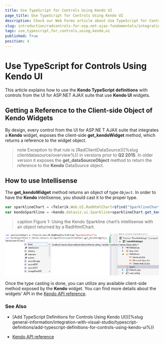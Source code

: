 ```yaml
---
title: Use TypeScript for Controls Using Kendo UI
page_title: Use TypeScript for Controls Using Kendo UI
description: Check our Web Forms article about Use TypeScript for Controls Using Kendo UI.
slug: introduction/radcontrols-for-asp.net-ajax-fundamentals/integration-with-visual-studio/typescript-definitions/use-typescript-for-controls-using-kendo-ui
tags: use,typescript,for,controls,using,kendo,ui
published: True
position: 4
---
```


# Use TypeScript for Controls Using Kendo UI

This article explains how to use the **Kendo TypeScript definitions**	with controls from the UI for ASP.NET AJAX suite that use **Kendo UI** widgets.

## Getting a Reference to the Client-side Object of Kendo Widgets

By design, every control from the UI for ASP.NE T AJAX suite that integrates a **Kendo** widget, exposes the client-side **get_kendoWidget** method, which returns a reference to the widget object.

>note Exception to that rule is [RadClientDataSource]({%slug clientdatasource/overview%}) in versions prior to **Q2 2015**. In older version it exposes the **get_dataSourceObject** method to return the reference to the **Kendo** DataSource object.
>

## How to use Intellisense

The **get_kendoWidget** method returns an object of type *`Object`*. In order to have the **Kendo** intellisense, you should cast it to the proper type.

````JavaScript
var sparklineChart = <Telerik.Web.UI.RadHtmlChart>$find("SparklineChart");
var kendoSparkline = <kendo.dataviz.ui.Sparkline>sparklineChart.get_kendoWidget();
````

>caption Figure 1: Using the Kendo Sparkline chart’s intellisense with an object returned by a RadHtmlChart.

![typescript-using-kendo-intellisense](images/typescript-using-kendo-intellisense.png)

Once the type casting is done, you can utilize any available client-side method exposed by the **Kendo** widget. You can find more details about the widgets’ API in the [Kendo API reference](https://docs.telerik.com/kendo-ui/introduction).

### See Also

 * [Add TypeScript Definitions for Controls Using Kendo UI]({%slug general-information/integration-with-visual-studio/typescript-definitions/add-typescript-definitions-for-controls-using-kendo-ui%})

 * [Kendo API reference](https://docs.telerik.com/kendo-ui/introduction)
